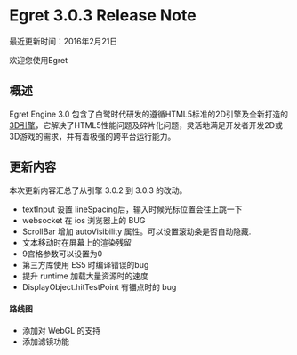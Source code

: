 Egret 3.0.3 Release Note
===============================


最近更新时间：2016年2月21日


欢迎您使用Egret

## 概述

Egret Engine 3.0 包含了白鹭时代研发的遵循HTML5标准的2D引擎及全新打造的[3D引擎](https://github.com/egret-labs/egret-3d)，它解决了HTML5性能问题及碎片化问题，灵活地满足开发者开发2D或3D游戏的需求，并有着极强的跨平台运行能力。

## 更新内容

本次更新内容汇总了从引擎 3.0.2 到 3.0.3 的改动。


* textInput 设置 lineSpacing后，输入时候光标位置会往上跳一下
* websocket 在 ios 浏览器上的 BUG
* ScrollBar 增加 autoVisibility 属性。可以设置滚动条是否自动隐藏.
* 文本移动时在屏幕上的渲染残留
* 9宫格参数可以设置为0
* 第三方库使用 ES5 时编译错误的bug
* 提升 runtime 加载大量资源时的速度
* DisplayObject.hitTestPoint 有锚点时的 bug



#### 路线图
* 添加对 WebGL 的支持
* 添加滤镜功能